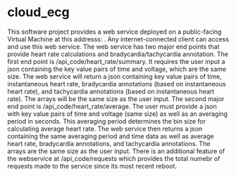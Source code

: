 # cloud_ecg
This software project provides a web service deployed on a public-facing Virtual Machine at this addresss: <insert something here>. Any internet-connected client can access and use this web service. The web service has two major end points that provide heart rate calculations and bradycardia/tachycardia annotation. The first end point is /api_code/heart_rate/summary. It requires the user input a json containing the key value pairs of time and voltage, which are the same size. The web service will return a json containing key value pairs of time, instantaneous heart rate, bradycardia annotations (based on instantaneous heart rate), and tachycardia annotations (based on instantaneous heart rate). The arrays will be the same size as the user input. The second major end point is /api_code/heart_rate/average. The user must provide a json with key value pairs of time and voltage (same size) as well as an averaging period in seconds. This averaging period determines the bin size for calculating average heart rate. The web service then returns a json containing the same averaging period and time data as well as average heart rate, bradycardia annotations, and tachycardia annotations. The arrays are the same size as the user input. There is an additional feature of the webservice at /api_code/requests which provides the total numebr of requests made to the service since its most recent reboot.
